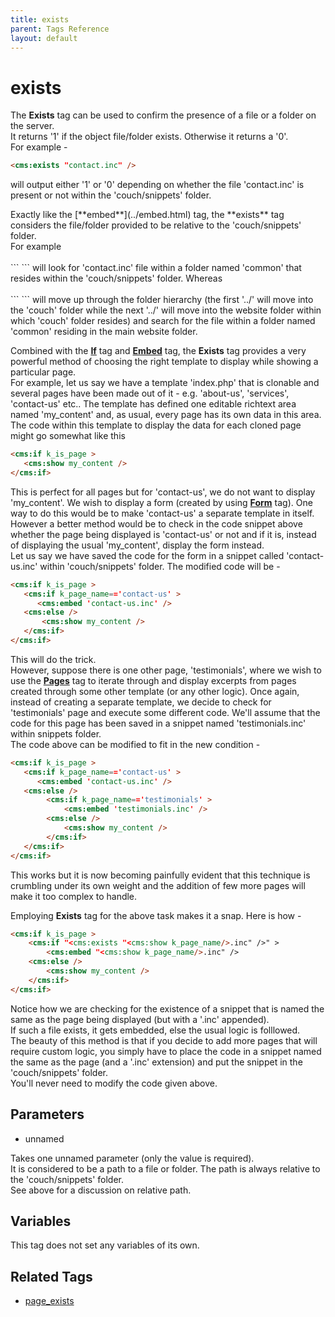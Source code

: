 ```yaml
---
title: exists
parent: Tags Reference
layout: default
---
```


# exists

The **Exists** tag can be used to confirm the presence of a file or a folder on the server.<br/>
It returns '1' if the object file/folder exists. Otherwise it returns a '0'.<br/>
For example -

```html
<cms:exists "contact.inc" />
```

will output either '1' or '0' depending on whether the file 'contact.inc' is present or not within the 'couch/snippets' folder.

<p class="notice">
    Exactly like the [**embed**](../embed.html) tag, the **exists** tag considers the file/folder provided to be relative to the 'couch/snippets' folder.<br/>
    For example<br/>
    <br/>
    ```
<cms:exists "common/contact.inc" />
    ```
    will look for 'contact.inc' file within a folder named 'common' that resides within the 'couch/snippets' folder. Whereas<br/>
    <br/>
    ```
<cms:exists "../common/contact.inc" />
    ```
    will move up through the folder hierarchy (the first '../' will move into the 'couch' folder while the next '../'  will move into the website folder within which 'couch' folder resides) and search for the file within a folder named 'common' residing in the main website folder.
</p>

Combined with the [**If**](../if.html) tag and [**Embed**](../embed.html) tag, the **Exists** tag provides a very powerful method of choosing the right template to display while showing a particular page.<br/>
For example, let us say we have a template 'index.php' that is clonable and several pages have been made out of it - e.g. 'about-us', 'services',  'contact-us' etc.. The template has defined one editable richtext area named 'my\_content' and, as usual, every page has its own data in this area. The code within this template to display the data for each cloned page might go somewhat like this

```html
<cms:if k_is_page >
   <cms:show my_content />
</cms:if>
```

This is perfect for all pages but for 'contact-us', we do not want to display 'my\_content'. We wish to display a form (created by using [**Form**](../form.html) tag). One way to do this would be to make 'contact-us' a separate template in itself. However a better method would be to check in the code snippet above whether the page being displayed is 'contact-us' or not and if it is, instead of displaying the usual 'my\_content', display the form instead.<br/>
Let us say we have saved the code for the form in a snippet called 'contact-us.inc' within 'couch/snippets' folder. The modified code will be -

```html
<cms:if k_is_page >
   <cms:if k_page_name=='contact-us' >
      <cms:embed 'contact-us.inc' />
   <cms:else />
       <cms:show my_content />
   </cms:if>
</cms:if>
```

This will do the trick.<br/>
However, suppose there is one other page, 'testimonials', where we wish to use the [**Pages**](../pages.html) tag to iterate through and display excerpts from pages created through some other template (or any other logic). Once again, instead of creating a separate template, we decide to check for 'testimonials' page and execute some different code. We'll assume that the code for this page has been saved in a snippet named 'testimonials.inc' within snippets folder.<br/>
The code above can be modified to fit in the new condition -

```html
<cms:if k_is_page >
   <cms:if k_page_name=='contact-us' >
      <cms:embed 'contact-us.inc' />
   <cms:else />
        <cms:if k_page_name=='testimonials' >
            <cms:embed 'testimonials.inc' />
        <cms:else />
            <cms:show my_content />
        </cms:if>
   </cms:if>
</cms:if>
```

This works but it is now becoming painfully evident that this technique is crumbling under its own weight and the addition of few more pages will make it too complex to handle.

Employing **Exists** tag for the above task makes it a snap. Here is how -

```html
<cms:if k_is_page >
    <cms:if "<cms:exists "<cms:show k_page_name/>.inc" />" >
        <cms:embed "<cms:show k_page_name/>.inc" />
    <cms:else />
        <cms:show my_content />
    </cms:if>
</cms:if>
```

Notice how we are checking for the existence of a snippet that is named the same as the page being displayed (but with a '.inc' appended).<br/>
If such a file exists, it gets embedded, else the usual logic is folllowed.<br/>
The beauty of this method is that if you decide to add more pages that will require custom logic, you simply have to place the code in a snippet named the same as the page (and a '.inc' extension) and put the snippet in the 'couch/snippets' folder.<br/>
You'll never need to modify the code given above.

## Parameters

* unnamed

Takes one unnamed parameter (only the value is required).<br/>
It is considered to be a path to a file or folder. The path is always relative to the 'couch/snippets' folder.<br/>
See above for a discussion on relative path.

## Variables

This tag does not set any variables of its own.

## Related Tags

* [page\_exists](./page_exists.html)
